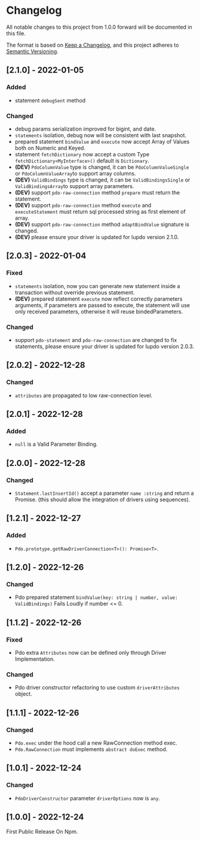 # Changelog

All notable changes to this project from 1.0.0 forward will be documented in this file.

The format is based on [Keep a Changelog](https://keepachangelog.com/en/1.0.0/),
and this project adheres to [Semantic Versioning](https://semver.org/spec/v2.0.0.html).

## [2.1.0] - 2022-01-05

### Added

-   statement `debugSent` method

### Changed

-   debug params serialization improved for bigint, and date.
-   `statements` isolation, debug now will be consistent with last snapshot.
-   prepared statement `bindValue` and `execute` now accept Array of Values both on Numeric and Keyed.
-   statement `fetchDictionary` now accept a custom Type `fetchDictionary<MyInterface>()` default is `Dictionary`.
-   **(DEV)** `PdoColumnValue` type is changed, it can be `PdoColumnValueSingle` or `PdoColumnValueArray`to support array columns.
-   **(DEV)** `ValidBindings` type is changed, it can be `ValidBindingsSingle` or `ValidBindingsArray`to support array parameters.
-   **(DEV)** support `pdo-raw-connection` method `prepare` must return the statement.
-   **(DEV)** support `pdo-raw-connection` method `execute` and `executeStatement` must return sql processed string as first element of array.
-   **(DEV)** support `pdo-raw-connection` method `adaptBindValue` signature is changed.
-   **(DEV)** please ensure your driver is updated for lupdo version 2.1.0.

## [2.0.3] - 2022-01-04

### Fixed

-   `statements` isolation, now you can generate new statement inside a transaction without override previous statement.
-   **(DEV)** prepared statement `execute` now reflect correctly parameters arguments, if parameters are passed to execute, the statement will use only received parameters, otherwise it will reuse bindedParameters.

### Changed

-   support `pdo-statement` and `pdo-raw-connection` are changed to fix statements, please ensure your driver is updated for lupdo version 2.0.3.

## [2.0.2] - 2022-12-28

### Changed

-   `attributes` are propagated to low raw-connection level.

## [2.0.1] - 2022-12-28

### Added

-   `null` is a Valid Parameter Binding.

## [2.0.0] - 2022-12-28

### Changed

-   `Statement.lastInsertId()` accept a parameter `name :string` and return a Promise. (this should allow the integration of drivers using sequences).

## [1.2.1] - 2022-12-27

### Added

-   `Pdo.prototype.getRawDriverConnection<T>(): Promise<T>`.

## [1.2.0] - 2022-12-26

### Changed

-   Pdo prepared statement `bindValue(key: string | number, value: ValidBindings)` Fails Loudly if number <= 0.

## [1.1.2] - 2022-12-26

### Fixed

-   Pdo extra `Attributes` now can be defined only through Driver Implementation.

### Changed

-   Pdo driver constructor refactoring to use custom `driverAttributes` object.

## [1.1.1] - 2022-12-26

### Changed

-   `Pdo.exec` under the hood call a new RawConnection method exec.
-   `Pdo.RawConnection` must implements `abstract doExec` method.

## [1.0.1] - 2022-12-24

### Changed

-   `PdoDriverConstructor` parameter `driverOptions` now is `any`.

## [1.0.0] - 2022-12-24

First Public Release On Npm.
